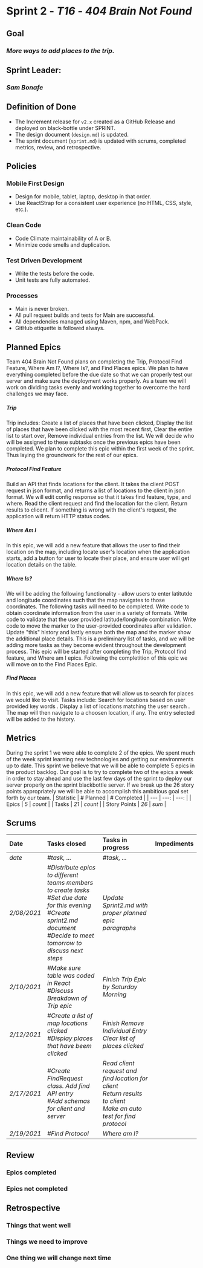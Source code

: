 # Sprint 2 - *T16* - *404 Brain Not Found*

## Goal
### *More ways to add places to the trip.*

## Sprint Leader: 
### *Sam Bonafe*

## Definition of Done

* The Increment release for `v2.x` created as a GitHub Release and deployed on black-bottle under SPRINT.
* The design document (`design.md`) is updated.
* The sprint document (`sprint.md`) is updated with scrums, completed metrics, review, and retrospective.

## Policies

### Mobile First Design
* Design for mobile, tablet, laptop, desktop in that order.
* Use ReactStrap for a consistent user experience (no HTML, CSS, style, etc.).

### Clean Code
* Code Climate maintainability of A or B.
* Minimize code smells and duplication.

### Test Driven Development
* Write the tests before the code.
* Unit tests are fully automated.

### Processes
* Main is never broken. 
* All pull request builds and tests for Main are successful.
* All dependencies managed using Maven, npm, and WebPack.
* GitHub etiquette is followed always.


## Planned Epics
Team 404 Brain Not Found plans on completing the Trip, Protocol Find Feature, Where Am I?, Where Is?, and Find Places epics. We plan to have everything completed before the due date so that we can properly test our server and make sure the deployment works properly. As a team we will work on dividing tasks evenly and working together to overcome the hard challenges we may face.

##### Trip

Trip includes: Create a list of places that have been clicked, Display the list of places that have been clicked with the most recent first, Clear the entire list to start over, Remove individual entries from the list. We will decide who will be assigned to these subtasks once the previous epics have been completed. We plan to complete this epic within the first week of the sprint. Thus laying the groundwork for the rest of our epics.

##### Protocol Find Feature
  
Build an API that finds locations for the client. It takes the client POST request in json format, and returns a list of locations to the client in json format. We will edit config response so that it takes find feature, type, and where. Read the client request and find the location for the client. Return results to clicent. If something is wrong with the client's request, the application will return HTTP status codes. 

##### Where Am I
 
In this epic, we will add a new feature that allows the user to find their location on the map, including locate user's location when the application starts, add a button for user to locate their place, and ensure user will get location details on the table.

##### Where Is?

We will be adding the following functionality - allow users to enter latitutde and longitude coordinates such that the map navigates to those coordinates. The following tasks will need to be completed. Write code to obtain coordinate information from the user in a variety of formats. Write code to validate that the user provided latitude/longitude combination. Write code to move the marker to the user-provided coordinates after validation. Update "this" history and lastly ensure both the map and the marker show the additional place details. This is a preliminary list of tasks, and we will be adding more tasks as they become evident throughout the development process. This epic will be started after completing the Trip, Protocol find feature, and Where am I epics. Following the completition of this epic we will move on to the Find Places Epic. 

##### Find Places

In this epic, we will add a new feature that will allow us to search for places we would like to visit. Tasks include: Search for locations based on user provided key words . Display a list of locations matching the user search . The map will then navigate to a choosen location, if any. The entry selected will be added to the history.

## Metrics

During the sprint 1 we were able to complete 2 of the epics. We spent much of the week sprint learning new technologies and getting our environments up to date. This sprint we believe that we will be able to complete 5 epics in the product backlog. Our goal is to try to complete two of the epics a week in order to stay ahead and use the last few days of the sprint to deploy our server properly on the sprint blackbottle server. If we break up the 26 story points appropriately we will be able to accomplish this ambitious goal set forth by our team.
| Statistic | # Planned | # Completed |
| --- | ---: | ---: |
| Epics | *5* | *count* |
| Tasks |  *21*   | *count* | 
| Story Points |  *26*  | *sum* | 


## Scrums

| Date | Tasks closed  | Tasks in progress | Impediments |
| :--- | :--- | :--- | :--- |
| *date* | *#task, ...* | *#task, ...* |  | 
| *2/08/2021* | *#Distribute epics to different teams members to create tasks <br /> #Set due date for this evening <br /> #Create sprint2.md document <br /> #Decide to meet tomorrow to discuss next steps <br />* | *Update Sprint2.md with proper planned epic paragraphs* | | *none* |
| *2/10/2021* | *#Make sure table was coded in React <br /> #Discuss Breakdown of Trip epic <br />*  | *Finish Trip Epic by Saturday Morning* | | *none* |
| *2/12/2021* | *#Create a list of map locations clicked <br /> #Display places that have beem clicked <br />* | *Finish Remove Individual Entry <br /> Clear list of places clicked <br />* || *none* |
| *2/17/2021* | *#Create FindRequest class. Add find API entry <br /> #Add schemas for client and server <br />* | *Read client request and find location for client <br /> Return results to client <br /> Make an auto test for find protocol <br />* || *none*| 
| *2/19/2021* | *#Find Protocol <br />* | *Where am I?* || *none* |



## Review

### Epics completed  

### Epics not completed 

## Retrospective

### Things that went well

### Things we need to improve

### One thing we will change next time
